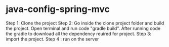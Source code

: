 # java-config-spring-mvc
Step 1: Clone the project
Step 2: Go inside the clone project folder and build the project. Open terminal and run code "gradle build".
After running code the gradle to download all the dependency reuired for project.
Step 3: import the project.
Step 4 : run on the server
